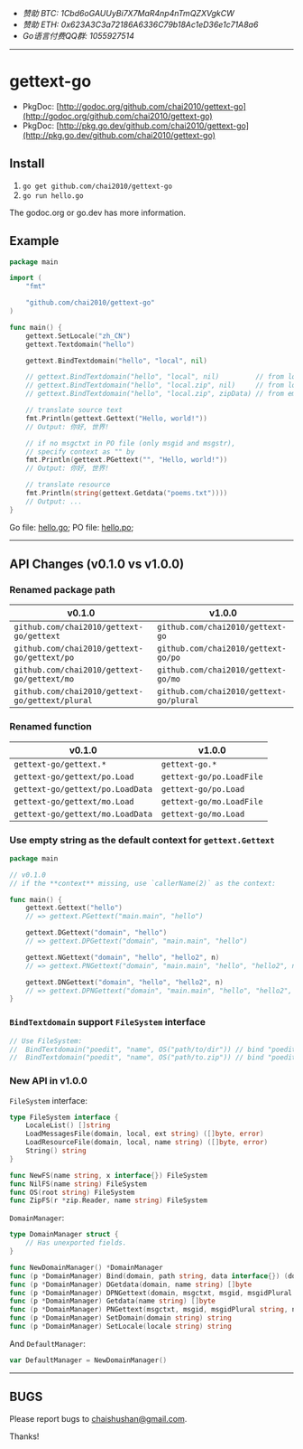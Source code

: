- *赞助 BTC: 1Cbd6oGAUUyBi7X7MaR4np4nTmQZXVgkCW*
- *赞助 ETH: 0x623A3C3a72186A6336C79b18Ac1eD36e1c71A8a6*
- *Go语言付费QQ群: 1055927514*

----

# gettext-go

- PkgDoc: [http://godoc.org/github.com/chai2010/gettext-go](http://godoc.org/github.com/chai2010/gettext-go)
- PkgDoc: [http://pkg.go.dev/github.com/chai2010/gettext-go](http://pkg.go.dev/github.com/chai2010/gettext-go)

## Install

1. `go get github.com/chai2010/gettext-go`
2. `go run hello.go`

The godoc.org or go.dev has more information.

## Example

```Go
package main

import (
	"fmt"

	"github.com/chai2010/gettext-go"
)

func main() {
	gettext.SetLocale("zh_CN")
	gettext.Textdomain("hello")

	gettext.BindTextdomain("hello", "local", nil)

	// gettext.BindTextdomain("hello", "local", nil)         // from local dir
	// gettext.BindTextdomain("hello", "local.zip", nil)     // from local zip file
	// gettext.BindTextdomain("hello", "local.zip", zipData) // from embedded zip data

	// translate source text
	fmt.Println(gettext.Gettext("Hello, world!"))
	// Output: 你好, 世界!

	// if no msgctxt in PO file (only msgid and msgstr),
	// specify context as "" by
	fmt.Println(gettext.PGettext("", "Hello, world!"))
	// Output: 你好, 世界!

	// translate resource
	fmt.Println(string(gettext.Getdata("poems.txt"))))
	// Output: ...
}
```

Go file: [hello.go](https://github.com/chai2010/gettext-go/blob/master/examples/hello.go); PO file: [hello.po](https://github.com/chai2010/gettext-go/blob/master/examples/local/default/LC_MESSAGES/hello.po);

----

## API Changes (v0.1.0 vs v1.0.0)

### Renamed package path

| v0.1.0                                          | v1.0.0                                  |
| ----------------------------------------------- | --------------------------------------- |
| `github.com/chai2010/gettext-go/gettext`        | `github.com/chai2010/gettext-go`        |
| `github.com/chai2010/gettext-go/gettext/po`     | `github.com/chai2010/gettext-go/po`     |
| `github.com/chai2010/gettext-go/gettext/mo`     | `github.com/chai2010/gettext-go/mo`     |
| `github.com/chai2010/gettext-go/gettext/plural` | `github.com/chai2010/gettext-go/plural` |

### Renamed function

| v0.1.0                           | v1.0.0                    |
| -------------------------------- | ------------------------- |
| `gettext-go/gettext.*`           | `gettext-go.*`            |
| `gettext-go/gettext/po.Load`     | `gettext-go/po.LoadFile`  |
| `gettext-go/gettext/po.LoadData` | `gettext-go/po.Load`      |
| `gettext-go/gettext/mo.Load`     | `gettext-go/mo.LoadFile`  |
| `gettext-go/gettext/mo.LoadData` | `gettext-go/mo.Load`      |

### Use empty string as the default context for `gettext.Gettext`

```go
package main

// v0.1.0
// if the **context** missing, use `callerName(2)` as the context:

func main() {
	gettext.Gettext("hello")          
	// => gettext.PGettext("main.main", "hello")

	gettext.DGettext("domain", "hello") 
	// => gettext.DPGettext("domain", "main.main", "hello")

	gettext.NGettext("domain", "hello", "hello2", n)
	// => gettext.PNGettext("domain", "main.main", "hello", "hello2", n)

	gettext.DNGettext("domain", "hello", "hello2", n)
	// => gettext.DPNGettext("domain", "main.main", "hello", "hello2", n)
}
```

### `BindTextdomain` support `FileSystem` interface

```go
// Use FileSystem:
//	BindTextdomain("poedit", "name", OS("path/to/dir")) // bind "poedit" domain
//	BindTextdomain("poedit", "name", OS("path/to.zip")) // bind "poedit" domain
```

### New API in v1.0.0

`FileSystem` interface:

```go
type FileSystem interface {
	LocaleList() []string
	LoadMessagesFile(domain, local, ext string) ([]byte, error)
	LoadResourceFile(domain, local, name string) ([]byte, error)
	String() string
}

func NewFS(name string, x interface{}) FileSystem
func NilFS(name string) FileSystem
func OS(root string) FileSystem
func ZipFS(r *zip.Reader, name string) FileSystem
```

`DomainManager`:

```go
type DomainManager struct {
	// Has unexported fields.
}

func NewDomainManager() *DomainManager
func (p *DomainManager) Bind(domain, path string, data interface{}) (domains, paths []string)
func (p *DomainManager) DGetdata(domain, name string) []byte
func (p *DomainManager) DPNGettext(domain, msgctxt, msgid, msgidPlural string, n int) string
func (p *DomainManager) Getdata(name string) []byte
func (p *DomainManager) PNGettext(msgctxt, msgid, msgidPlural string, n int) string
func (p *DomainManager) SetDomain(domain string) string
func (p *DomainManager) SetLocale(locale string) string
```

And `DefaultManager`:

```go
var DefaultManager = NewDomainManager()
```

----

## BUGS

Please report bugs to <chaishushan@gmail.com>.

Thanks!
